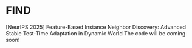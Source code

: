 # FIND
[NeurIPS 2025] Feature-Based Instance Neighbor Discovery: Advanced Stable Test-Time Adaptation in Dynamic World
The code will be coming soon!
